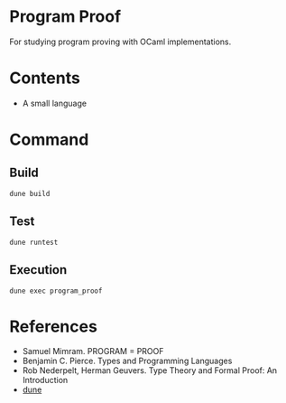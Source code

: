 # Program Proof
For studying program proving with OCaml implementations.

# Contents
- A small language

# Command
## Build
```
dune build
```

## Test
```
dune runtest
```

## Execution
```
dune exec program_proof
```

# References
- Samuel Mimram. PROGRAM = PROOF
- Benjamin C. Pierce. Types and Programming Languages
- Rob Nederpelt, Herman Geuvers. Type Theory and Formal Proof: An Introduction
- [dune](https://github.com/ocaml/dune)